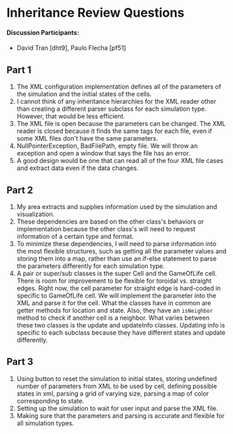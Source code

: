 # Inheritance Review Questions

#### Discussion Participants:
  * David Tran [dht9], Paulo Flecha [pf51]

## Part 1

1. The XML configuration implementation defines all of the parameters of the simulation and the initial states of the cells.
2.  I cannot think of any inheritance hierarchies for the XML reader other than creating a different parser subclass for each simulation type. However, that would be less efficient.
3. The XML file is open because the parameters can be changed. The XML reader is closed because it finds the same tags for each file, even if some XML files don't have the same parameters.
4. NullPointerException, BadFilePath, empty file. We will throw an exception and open a window that says the file has an error.
5. A good design would be one that can read all of the four XML file cases and extract data even if the data changes. 

## Part 2
1. My area extracts and supplies information used by the simulation and visualization.
2. These dependencies are based on the other class's behaviors or implementation because the other class's will need to request information of a certain type and format.
3. To minimize these dependencies, I will need to parse information into the most flexible structures, such as getting all the parameter values and storing them into a map, rather than use an if-else statement to parse the parameters differently for each simulation type. 
4. A pair or super/sub classes is the super Cell and the GameOfLife cell. There is room for improvement to be flexible for toroidal vs. straight edges. Right now, the cell parameter for straight edge is hard-coded in specific to GameOfLife cell. We will implement the parameter into the XML and parse it for the cell. What the classes have in common are getter methods for location and state. Also, they have an `isNeighbor` method to check if another cell is a neighbor. What varies between these two classes is the update and updateInfo classes. Updating info is specific to each subclass because they have different states and update differently.

## Part 3

1. Using button to reset the simulation to initial states, storing undefined number of parameters from XML to be used by cell, defining possible states in xml, parsing a grid of varying size, parsing a map of color corresponding to state.
2. Setting up the simulation to wait for user input and parse the XML file.
3. Making sure that the parameters and parsing is accurate and flexible for all simulation types.
